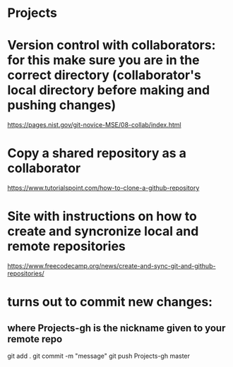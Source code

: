 # Projects

# Version control with collaborators: for this make sure you are in the correct directory (collaborator's local directory before making and pushing changes)
https://pages.nist.gov/git-novice-MSE/08-collab/index.html

# Copy a shared repository as a collaborator
https://www.tutorialspoint.com/how-to-clone-a-github-repository

# Site with instructions on how to create and syncronize local and remote repositories

https://www.freecodecamp.org/news/create-and-sync-git-and-github-repositories/ 

# turns out to commit new changes:
## where Projects-gh is the nickname given to your remote repo

git add . 
git commit -m "message"
git push Projects-gh master
